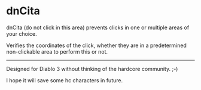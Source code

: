 # dnCita
dnCita (do not click in this area) prevents clicks in one or multiple areas of your choice.

Verifies the coordinates of the click, whether they are in a predetermined non-clickable area to perform this or not.

----

Designed for Diablo 3 without thinking of the hardcore community. ;-)

I hope it will save some hc characters in future.
